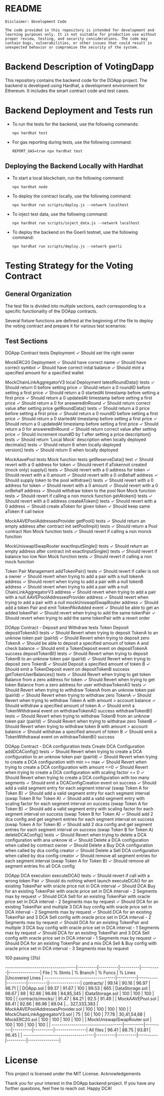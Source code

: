 # README

    Disclaimer: Development Code

    The code provided in this repository is intended for development and learning purposes only. It is not suitable for production use without proper review, testing, and security considerations. The code may contain bugs, vulnerabilities, or other issues that could result in unexpected behavior or compromise the security of the system.


# Backend Description of VotingDapp

This repository contains the backend code for the DOApp project. The backend is developed using Hardhat, a development environment for Ethereum. It includes the smart contract code and test cases.


# Backend Deployment and Tests run

- To run the tests for the backend, use the following commands:

    `npx hardhat test`

- For gas reporting during tests, use the following command:

    `REPORT_GAS=true npx hardhat test`

## Deploying the Backend Locally with Hardhat

- To start a local blockchain, run the following command:

    `npx hardhat node`

- To deploy the contract locally, use the following command:

    `npx hardhat run scripts/deploy.js --network localhost`

- To inject test data, use the following command:

    `npx hardhat run scripts/inject_data.js --network localhost`

- To deploy the backend on the Goerli testnet, use the following command:

    `npx hardhat run scripts/deploy.js --network goerli`


# Testing Strategy for the Voting Contract
## General Organization

The test file is divided into multiple sections, each corresponding to a specific functionality of the DOApp contracts.

Several fixture functions are defined at the beginning of the file to deploy the voting contract and prepare it for various test scenarios:

## Test Sections


  DOApp Contract tests
    Deployment
      ✓ Should set the right owner

  MockERC20
    Deployment
      ✓ Should have correct name 
      ✓ Should have correct symbol 
      ✓ Should have correct inital balance 
      ✓ Should mint a specified amount for a specified wallet 

  MockChainLinkAggregatorV3
    local Deployment
      latestRoundData() tests
        ✓ Should return 0 before setting price
        ✓ Should return a 0 roundID before setting a first price
        ✓ Should return a 0 startedAt timestamp before setting a first price
        ✓ Should return a 0 updatedAt timestamp before setting a first price
        ✓ Should return a 0 for answeredInRound 
        ✓ Should return correct value after setting price 
      getRoundData() tests
        ✓ Should return a 0 price before setting a first price
        ✓ Should return a 0 roundID before setting a first price
        ✓ Should return a 0 startedAt timestamp before setting a first price
        ✓ Should return a 0 updatedAt timestamp before setting a first price
        ✓ Should return a 0 for answeredInRound 
        ✓ Should return correct value after setting price 
        ✓ Should increment roundID by 1 after setting a price
      description() tests
        ✓ Should return 'Local Mock' description when locally deployed  
      decimals() tests
        ✓ Should return 8 when locally deployed  
      version() tests
        ✓ Should return 0 when locally deployed  

  MockAavePool tests
    Mock function tests
      getReserveData() test
        ✓ Should revert with a 0 address for token
        ✓ Should revert if aTokennot created (mock only)
      supply() tests
        ✓ Should revert with a 0 address for token
        ✓ Should revert with a 0 amount
        ✓ Should revert with a 0 onBehalf address
        ✓ Should supply token to the pool
      withdraw() tests
        ✓ Should revert with a 0 address for token
        ✓ Should revert with a 0 amount
        ✓ Should revert with a 0 onBehalf address
        ✓ Should withdraw token to the pool
    Non Mock function tests
      ✓ Should revert if calling a non monck function
      getAtoken() tests
        ✓ Should revert with a 0 address
      createAToken() tests
        ✓ Should revert with a 0 address
        ✓ Should create aToken for given token
        ✓ Should keep same aToken if call twice

  MockAAVEPoolAddressesProvider
    getPool() tests
      ✓ Should return an empty address after contract init
    setPoolImpl() tests
      ✓ Should return a Pool contract
    Non Mock function tests
      ✓ Should revert if calling a non monck function

  MockUniswapISwapRouter
    exactInputSingle() tests
      ✓ Should return an empty address after contract init
    exactInputSingle() tests
      ✓ Should revert if balance too low
    Non Mock function tests
      ✓ Should revert if calling a non mock function

  Token Pair Management
    addTokenPair() tests
      ✓ Should revert if caller is not a owner
      ✓ Should revert when trying to add a pair with a null tokenA address
      ✓ Should revert when trying to add a pair with a null tokenB address
      ✓ Should revert when trying to add a pair with a null ChainLinkAggregatorV3 address
      ✓ Should revert when trying to add a pair with a null AAVEPoolAddressesProvider address
      ✓ Should revert when trying to add a pair with a null mockUniswapISwapRouter address
      ✓ Should add a token Pair and emit TokenPAirAdded event
      ✓ Should be able to get an added tokenPair
      ✓ Should revert when trying to add the same tokenPair
      ✓ Should revert when trying to add the same tokenPair with a revert order

  DOApp Contract - Deposit and Withdraw tests
    Token Deposit
      depositTokenA() tests
        ✓ Should Revert when trying to deposit TokenA to an unknow token pair (pairId)
        ✓ Should Revert when trying to deposit zero TokenA
        ✓ Should be able to deposit a specified amount of token A and check balance
        ✓ Should emit a TokenDeposit event on depositTokenA success
      depositTokenB() tests
        ✓ Should Revert when trying to deposit TokenB to an unknow token pair (pairId)
        ✓ Should Revert when trying to deposit zero TokenB
        ✓ Should Deposit a specified amount of token B
        ✓ Should emit a TokenDeposit event on depositTokenB success
    getTokenUserBalances() tests
      ✓ Should Revert when trying to get token Balance from a zero address for token
      ✓ Should Revert when trying to get token Balance from a zero address for user
    withdrawTokenA() tests
      ✓ Should Revert when trying to withdraw TokenA from an unknow token pair (pairId)
      ✓ Should Revert when trying to withdraw zero TokenA
      ✓ Should Revert when trying to withdraw Token A with amount > account balance
      ✓ Should withdraw a specified amount of token A
      ✓ Should emit a TokenWithdrawal event on withdrawTokenA() success
    withdrawTokenB() tests
      ✓ Should Revert when trying to withdraw TokenB from an unknow token pair (pairId)
      ✓ Should Revert when trying to withdraw zero TokenB
      ✓ Should Revert when trying to withdraw token B with amount > account balance
      ✓ Should withdraw a specified amount of token B
      ✓ Should emit a TokenWithdrawal event on withdrawTokenB() success

  DOApp Contract - DCA configuration tests
    Create DCA Configuration 
      addDCAConfig() tests
        ✓ Should Revert when trying to create a DCA configuration to an unknow token pair (pairId)
        ✓ Should Revert when trying to create a DCA configuration with min >= max
        ✓ Should Revert when trying to create a DCA configuration with amount <=0 
        ✓ Should Revert when trying to create a DCA configuration with scaling factor <= 0 
        ✓ Should Revert when trying to create a DCA configuration with too many segments
        ✓ Should emit a DCAConfigCreation event on success
        ✓ Should add a valid segment entry for each segment interval (swap Token A for Token B)
        ✓ Should add a valid segment entry for each segment interval (swap Token B for Token A)
        ✓ Should add a valid segment entry with scaling factor for each segment interval on success (swap Token A for Token B)
        ✓ Should add a valid segment entry with scaling factor for each segment interval on success (swap Token B for Token A)
        ✓ Should add 2 dca config and get segment entries for each segment interval on success (swap Token A for Token B)
        ✓ Should add 2 dca config and get segment entries for each segment interval on success  (swap Token B for Token A)
      deleteDCAConfig() tests
        ✓ Should Revert when trying to delete a DCA configuration with ana unknow id 
        ✓ Should Delete a DCA configuration when called by contract owner
        ✓ Should Delete a Buy DCA configuration when called by dca config creator
        ✓ Should Delete a Sell DCA configuration when called by dca config creator
        ✓ Should remove all segment entries for each segment interval (swap Token A for Token B)
        ✓ Should remove all segment entries fro all DCA config 

  DOApp DCA execution
    executeDCA() tests
      ✓ Should revert if call with a wrong token Pair
      ✓ Should do nothing whent launch executeDCA() for an existing TokenPair with oracle price not in DCA interval
      ✓ Should DCA Buy for an existing TokenPair with oracle price set in DCA interval - 2 Segments max by request
      ✓ Should DCA Sell for an existing TokenPair with oracle price set in DCA interval - 2 Segments max by request
      ✓ Should DCA for an existing TokenPair and multiple 3 DCA buy config with oracle price set in DCA interval - 2 Segments max by request
      ✓ Should DCA for an existing TokenPair and 3 DCA Sell config with oracle price set in DCA interval - 2 Segments max by request
      ✓ Should DCA for an existing TokenPair and multiple 3 DCA buy config with oracle price set in DCA interval - 1 Segments max by request
      ✓ Should DCA for an existing TokenPair and 3 DCA Sell config with oracle price set in DCA interval - 1 Segments max by request
      ✓ Should DCA for an existing TokenPair and a mix DCA Sell & Buy config with oracle price set in DCA interval - 3 Segments max by request

  100 passing (31s)


------------------------------------|----------|----------|----------|----------|----------------|
File                                |  % Stmts | % Branch |  % Funcs |  % Lines |Uncovered Lines |
------------------------------------|----------|----------|----------|----------|----------------|
 contracts/                         |    99.14 |    90.16 |    96.97 |    98.71 |                |
  DOApp.sol                         |    99.37 |    91.67 |      100 |    99.53 |            665 |
  DataStorage.sol                   |    98.67 |       88 |    92.86 |    96.88 |      84,85,345 |
  IDataStorage.sol                  |      100 |      100 |      100 |      100 |                |
 contracts/mocks/                   |    91.47 |    84.21 |     92.5 |    91.49 |                |
  MockAAVEPool.sol                  |    88.41 |    92.86 |    86.96 |    89.04 |... 327,333,383 |
  MockAAVEPoolAddressesProvider.sol |      100 |      100 |      100 |      100 |                |
  MockChainLinkAggregatorV3.sol     |       75 |       50 |      100 |    77.78 |    30,41,54,68 |
  MockERC20.sol                     |      100 |      100 |      100 |      100 |                |
  MockUniswapISwapRouter.sol        |      100 |      100 |      100 |      100 |                |
------------------------------------|----------|----------|----------|----------|----------------|
All files                           |    96.41 |    88.75 |    93.81 |    96.45 |                |
------------------------------------|----------|----------|----------|----------|----------------|



# License

This project is licensed under the MIT License.
Acknowledgements


Thank you for your interest in the DOApp backend project. If you have any further questions, feel free to reach out. Happy DCA!
